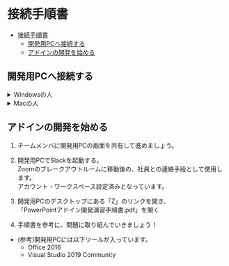 # 接続手順書
- [接続手順書](#接続手順書)
  - [開発用PCへ接続する](#開発用pcへ接続する)
  - [アドインの開発を始める](#アドインの開発を始める)

## 開発用PCへ接続する
<details>
<summary>Windowsの人</summary>

1. スタートメニューを開き、「リモートデスクトップ接続」と検索して開いてください。  
  ![リモートデスクトップ接続](img/remote.png)

1. チームごとに、決められたコンピュータに対して接続します。  
  「コンピューター」に以下アドレスを記入して「接続」を押します。  
  ![リモートデスクトップ接続2](img/remote2.png)  
  __※接続先アドレスはZoomのチャットで連絡します。__
    |チーム|コンピューター|
    |-|-|
    |A|xx.xx.xx.xx|
    |B|xx.xx.xx.xx|
    |C|xx.xx.xx.xx|
    |D|xx.xx.xx.xx|
    |E|xx.xx.xx.xx|

1. 以下ユーザー名とパスワードを入力してOKします。  
   自分のアカウント名がすでに入っている場合は、下のほうにある「その他」→「別のアカウントを使用する」を押してください。
  ![リモートデスクトップ接続3](img/remote3.png)
    |チーム|ユーザー名|パスワード|
    |-|-|-|
    |A|intern1|intern1#####|
    |B|intern2|intern2#####|
    |C|intern3|intern3#####|
    |D|intern4|intern4#####|
    |E|intern5|intern5#####|

1. これで開発用PCにログインできました。  
   ログイン出来たら、チームメンバに開発用PCの画面を共有して進めて行きましょう。
2. 接続の練習はここまでです。  
   リモートデスクトップを切断し、次の人に開発用PCに接続してもらいましょう。 
   ![リモートデスクトップ接続4](img/remote4.png) 
</details>
<details>
<summary>Macの人</summary>

1. App Storeを開いて、「Microsoft Remote Desktop」で検索します。  
    出てきたアプリを「インストール」して、インストールが終わったら「開く」を押してください。  
  ![Macリモートデスクトップ接続](img/mac_remote.png)

1. 最初に聞かれる内容は「Not now」を選択します。  
  ![Macリモートデスクトップ接続2](img/mac_remote2.png)

1. 「Add PC」を押します。  
  ![Macリモートデスクトップ接続3](img/mac_remote3.png)

1. チームごとに、決められたコンピュータに対して接続します。  
  出てきた画面の「PC name」に以下を入れて、「Add」を押します。  
  __※接続先アドレスはZoomのチャットで連絡します。__
    |チーム|PC name|
    |-|-|
    |A|xx.xx.xx.xx|
    |B|xx.xx.xx.xx|
    |C|xx.xx.xx.xx|
    |D|xx.xx.xx.xx|
    |E|xx.xx.xx.xx|

    ![Macリモートデスクトップ接続4](img/mac_remote4.png)

1. 作成されたボタンをダブルクリックします。  
  ![Macリモートデスクトップ接続5](img/mac_remote5.png)

1. ユーザー名とパスワードに以下を入れて「Continue」を押します。
    |チーム|Username|Password|
    |-|-|-|
    |A|intern1|intern1#####|
    |B|intern2|intern2#####|
    |C|intern3|intern3#####|
    |D|intern4|intern4#####|
    |E|intern5|intern5#####|  

    ![Macリモートデスクトップ接続6](img/mac_remote6.png)

1. 以下のようなメッセージが出た場合、「Continue」を押します。  
  ![Macリモートデスクトップ接続7](img/mac_remote7.png)

1. これで開発用PCにログインできました。  
   ログイン出来たら、チームメンバに開発用PCの画面を共有して進めて行きましょう。
2. 接続の練習はここまでです。  
   リモートデスクトップを切断(スタートメニュー→電源→切断)し、次の人に開発用PCに接続してもらいましょう。 
   ![Macリモートデスクトップ接続8](img/mac_remote8.png) 
</details>

## アドインの開発を始める

1. チームメンバに開発用PCの画面を共有して進めましょう。

1. 開発用PCでSlackを起動する。  
  Zoomのブレークアウトルームに移動後の、社員との連絡手段として使用します。  
  アカウント・ワークスペース設定済みとなっています。

1. 開発用PCのデスクトップにある「Z」のリンクを開き、  
   「PowerPointアドイン開発演習手順書.pdf」を開く

1. 手順書を参考に、問題に取り組んでいきましょう！

* (参考)開発用PCには以下ツールが入っています。
  * Office 2016
  * Visual Studio 2019 Community
